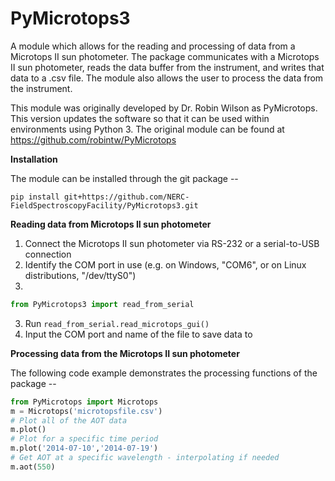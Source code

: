 # PyMicrotops3
A module which allows for the reading and processing of data from a Microtops II sun photometer. The package communicates with a Microtops II sun photometer, reads the data buffer from the instrument, and writes that data to a .csv file. The module also allows the user to process the data from the instrument. 

This module was originally developed by Dr. Robin Wilson as PyMicrotops. This version updates the software so that it can be used within environments using Python 3. The original module can be found at https://github.com/robintw/PyMicrotops

**Installation**

The module can be installed through the git package -- 
```
pip install git+https://github.com/NERC-FieldSpectroscopyFacility/PyMicrotops3.git
```

**Reading data from Microtops II sun photometer**
1. Connect the Microtops II sun photometer via RS-232 or a serial-to-USB connection
2. Identify the COM port in use (e.g. on Windows, "COM6", or on Linux distributions, "/dev/ttyS0")
3. 
```python
from PyMicrotops3 import read_from_serial
```
3. Run ```read_from_serial.read_microtops_gui()``` 
4. Input the COM port and name of the file to save data to

**Processing data from the Microtops II sun photometer**

The following code example demonstrates the processing functions of the package -- 

```python
from PyMicrotops import Microtops
m = Microtops('microtopsfile.csv')
# Plot all of the AOT data
m.plot()
# Plot for a specific time period
m.plot('2014-07-10','2014-07-19')
# Get AOT at a specific wavelength - interpolating if needed
m.aot(550)
```

